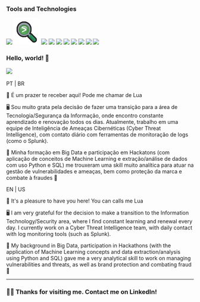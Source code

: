 ###  Tools and Technologies

[<img src = "https://user-images.githubusercontent.com/25181517/183896132-54262f2e-6d98-41e3-8888-e40ab5a17326.png"
 width="70px"/>](https://docs.aws.amazon.com/) <img src = "https://github.com/luanamayumi4/free_images/blob/main/splunk%20icon.png"
 width="70px"/> <img src = "https://user-images.githubusercontent.com/25181517/183423507-c056a6f9-1ba8-4312-a350-19bcbc5a8697.png"
 width="70px"/> <img src = "https://github.com/marwin1991/profile-technology-icons/assets/76662862/2481dc48-be6b-4ebb-9e8c-3b957efe69fa"
 width="70px"/> <img src = "https://user-images.githubusercontent.com/25181517/192108891-d86b6220-e232-423a-bf5f-90903e6887c3.png"
 width="70px"/> <img src = "https://user-images.githubusercontent.com/25181517/186884150-05e9ff6d-340e-4802-9533-2c3f02363ee3.png"
 width="70px"/> <img src = "https://user-images.githubusercontent.com/25181517/117208740-bfb78400-adf5-11eb-97bb-09072b6bedfc.png"
 width="70px"/> <img src = "https://user-images.githubusercontent.com/25181517/183896128-ec99105a-ec1a-4d85-b08b-1aa1620b2046.png"
 width="70px"/> <img src = "https://user-images.githubusercontent.com/25181517/182884027-02cf00e4-6ac5-49a8-816d-3287a26bc5b4.png"
 width="70px"/> <img src = "https://user-images.githubusercontent.com/25181517/182884177-d48a8579-2cd0-447a-b9a6-ffc7cb02560e.png"
 width="70px"/>

### Hello, world! 🖖

<img src = "https://github.com/luanamayumi4/free_images/blob/main/cute%20robot.jpg."
 width="400px"/>

PT | BR

🥰 É um prazer te receber aqui! Pode me chamar de Lua 

🖥️ Sou muito grata pela decisão de fazer uma transição para a área de Tecnologia/Segurança da Informação, onde encontro constante aprendizado e renovação todos os dias. Atualmente, trabalho em uma equipe de Inteligência de Ameaças Cibernéticas (Cyber Threat Intelligence), com contato diário com ferramentas de monitoração de logs (como o Splunk).

🚀 Minha formação em Big Data e participação em Hackatons (com aplicação de conceitos de Machine Learning e extração/análise de dados com uso Python e SQL) me trouxeram uma skill muito analítica para atuar na gestão de vulnerabilidades e ameaças, bem como proteção da marca e combate à fraudes 🚀




EN | US

🥰 It's a pleasure to have you here! You can calls me Lua

🖥️ I am very grateful for the decision to make a transition to the Information Technology/Security area, where I find constant learning and renewal every day. I currently work on a Cyber ​​Threat Intelligence team, with daily contact with log monitoring tools (such as Splunk).

🚀 My background in Big Data, participation in Hackathons (with the application of Machine Learning concepts and data extraction/analysis using Python and SQL) gave me a very analytical skill to work on managing vulnerabilities and threats, as well as brand protection and combating fraud  🚀

---------------------------------------------------------------------------------------------------------------

### 🤝🏻 Thanks for visiting me. Contact me on LinkedIn!
